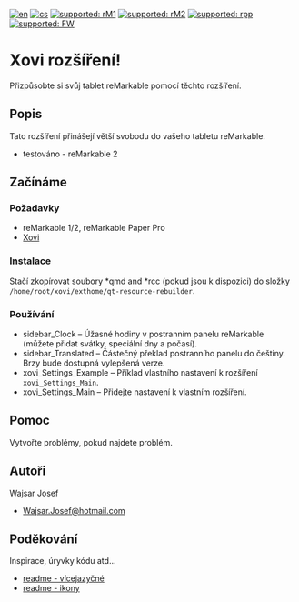 [![en](https://img.shields.io/badge/lang-en-red.svg)](https://github.com/PepikVaio/reMarkable_Xovi_Extensions)
[![cs](https://img.shields.io/badge/lang-cs-springgreen.svg)](https://github.com/PepikVaio/reMarkable_Xovi_Extensions/blob/main/.language_cs/README_cs.md)
[![supported: rM1](https://img.shields.io/badge/rM1-supported-green)](https://remarkable.com/store/remarkable)
[![supported: rM2](https://img.shields.io/badge/rM2-supported-green)](https://remarkable.com/store/remarkable-2)
[![supported: rpp](https://img.shields.io/badge/rpp-supported-blue)](https://remarkable.com/store/remarkable-paper/pro)
[![supported: FW](https://img.shields.io/badge/fw_3.xx-supported-green)]()


# Xovi rozšíření!
Přizpůsobte si svůj tablet reMarkable pomocí těchto rozšíření.

## Popis
Tato rozšíření přinášejí větší svobodu do vašeho tabletu reMarkable.  
* testováno - reMarkable 2

## Začínáme

### Požadavky
* reMarkable 1/2, reMarkable Paper Pro
* [Xovi](https://github.com/asivery/xovi)

<!-- ### Ke stažení -->
<!-- [![download](https://img.shields.io/badge/download-latest_release-slategray)](https://www.icloud.com/shortcuts/89665ef3d3f2480ea3ab30a9ce4d78d4) -->

### Instalace
Stačí zkopírovat soubory *qmd and *rcc (pokud jsou k dispozici) do složky ``` /home/root/xovi/exthome/qt-resource-rebuilder ```.


### Používání
* sidebar_Clock – Úžasné hodiny v postranním panelu reMarkable (můžete přidat svátky, speciální dny a počasí).
* sidebar_Translated – Částečný překlad postranního panelu do češtiny. Brzy bude dostupná vylepšená verze.
* xovi_Settings_Example – Příklad vlastního nastavení k rozšíření ``` xovi_Settings_Main ```.
* xovi_Settings_Main – Přidejte nastavení k vlastním rozšíření.

## Pomoc
Vytvořte problémy, pokud najdete problém.

<!-- [![YouTube](https://img.shields.io/badge/video-YouTube-red)](https://youtu.be/DR70zW_UP2w) -->

<!-- ## Historie verzí -->
<!-- 1.1 -->
<!-- * Closes - Dictionary #3 -->
<!--   * Minor code debugging -->

## Autoři
Wajsar Josef
* Wajsar.Josef@hotmail.com

## Poděkování
Inspirace, úryvky kódu atd...
* [readme - vícejazyčné](https://github.com/jonatasemidio/multilanguage-readme-pattern)
* [readme - ikony](https://shields.io/)
